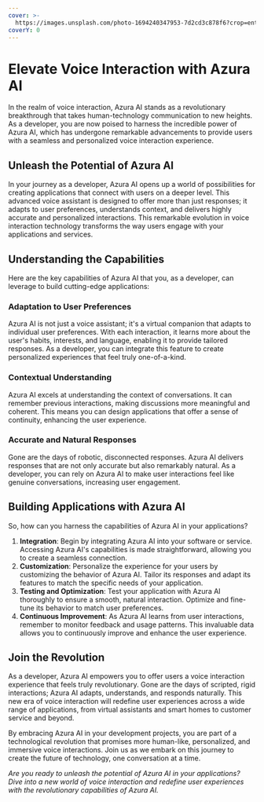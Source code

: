 ```yaml
---
cover: >-
  https://images.unsplash.com/photo-1694240347953-7d2cd3c878f6?crop=entropy&cs=srgb&fm=jpg&ixid=M3wxOTcwMjR8MHwxfHJhbmRvbXx8fHx8fHx8fDE2OTcyMzM2NDl8&ixlib=rb-4.0.3&q=85
coverY: 0
---
```


# Elevate Voice Interaction with Azura AI

In the realm of voice interaction, Azura AI stands as a revolutionary breakthrough that takes human-technology communication to new heights. As a developer, you are now poised to harness the incredible power of Azura AI, which has undergone remarkable advancements to provide users with a seamless and personalized voice interaction experience.

## **Unleash the Potential of Azura AI**

In your journey as a developer, Azura AI opens up a world of possibilities for creating applications that connect with users on a deeper level. This advanced voice assistant is designed to offer more than just responses; it adapts to user preferences, understands context, and delivers highly accurate and personalized interactions. This remarkable evolution in voice interaction technology transforms the way users engage with your applications and services.

## **Understanding the Capabilities**

Here are the key capabilities of Azura AI that you, as a developer, can leverage to build cutting-edge applications:

### **Adaptation to User Preferences**

Azura AI is not just a voice assistant; it's a virtual companion that adapts to individual user preferences. With each interaction, it learns more about the user's habits, interests, and language, enabling it to provide tailored responses. As a developer, you can integrate this feature to create personalized experiences that feel truly one-of-a-kind.

### **Contextual Understanding**

Azura AI excels at understanding the context of conversations. It can remember previous interactions, making discussions more meaningful and coherent. This means you can design applications that offer a sense of continuity, enhancing the user experience.

### **Accurate and Natural Responses**

Gone are the days of robotic, disconnected responses. Azura AI delivers responses that are not only accurate but also remarkably natural. As a developer, you can rely on Azura AI to make user interactions feel like genuine conversations, increasing user engagement.

## **Building Applications with Azura AI**

So, how can you harness the capabilities of Azura AI in your applications?

1. **Integration**: Begin by integrating Azura AI into your software or service. Accessing Azura AI's capabilities is made straightforward, allowing you to create a seamless connection.
2. **Customization**: Personalize the experience for your users by customizing the behavior of Azura AI. Tailor its responses and adapt its features to match the specific needs of your application.
3. **Testing and Optimization**: Test your application with Azura AI thoroughly to ensure a smooth, natural interaction. Optimize and fine-tune its behavior to match user preferences.
4. **Continuous Improvement**: As Azura AI learns from user interactions, remember to monitor feedback and usage patterns. This invaluable data allows you to continuously improve and enhance the user experience.

## **Join the Revolution**

As a developer, Azura AI empowers you to offer users a voice interaction experience that feels truly revolutionary. Gone are the days of scripted, rigid interactions; Azura AI adapts, understands, and responds naturally. This new era of voice interaction will redefine user experiences across a wide range of applications, from virtual assistants and smart homes to customer service and beyond.

By embracing Azura AI in your development projects, you are part of a technological revolution that promises more human-like, personalized, and immersive voice interactions. Join us as we embark on this journey to create the future of technology, one conversation at a time.

_Are you ready to unleash the potential of Azura AI in your applications? Dive into a new world of voice interaction and redefine user experiences with the revolutionary capabilities of Azura AI._
